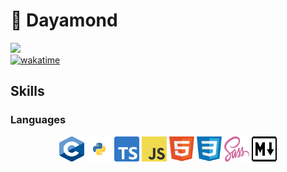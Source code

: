 👋 Dayamond
================================================================================================================================
<a href="https://www.github.com/Pyramond" target="_blank" rel="noreferrer"><img src="https://img.shields.io/github/followers/Pyramond?logo=github&style=for-the-badge&color=0891b2&labelColor=1c1917" /></a>
<br />
[![wakatime](https://wakatime.com/badge/user/c61834db-f21c-47b9-ae3c-18cc130c0d96.svg)](https://wakatime.com/@c61834db-f21c-47b9-ae3c-18cc130c0d96)



## Skills

### Languages

<p align="center">
    <img src="/icons/languages/c.svg" alt="C" width="40" height="40">
    <img src="/icons/languages/python.svg" alt="Python" width="40" height="40">
    <img src="/icons/languages/typescript.svg" alt="Typescript" width="40" height="40">
    <img src="/icons/languages/javascript.svg" alt="Javascript" width="40" height="40">
    <img src="/icons/languages/html5.svg" alt="HTML" width="40" height="40">
    <img src="/icons/languages/css.svg" alt="CSS" width="40" height="40">
    <img src="/icons/languages/sass.svg" alt="Sass" width="40" height="40">
    <img src="/icons/languages/markdown-light.svg" alt="Markdown" width="40" height="40">
</p>